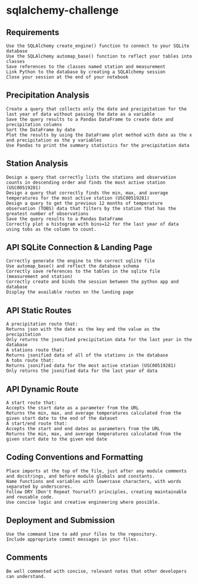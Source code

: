 # sqlalchemy-challenge

## Requirements
```Jupyter Notebook Database Connection 
Use the SQLAlchemy create_engine() function to connect to your SQLite database
Use the SQLAlchemy automap_base() function to reflect your tables into classes  
Save references to the classes named station and measurement  
Link Python to the database by creating a SQLAlchemy session  
Close your session at the end of your notebook  
```

## Precipitation Analysis 
```Create a query that finds the most recent date in the dataset (8/23/2017) ( 
Create a query that collects only the date and precipitation for the last year of data without passing the date as a variable 
Save the query results to a Pandas DataFrame to create date and precipitation columns  
Sort the DataFrame by date  
Plot the results by using the DataFrame plot method with date as the x and precipitation as the y variables  
Use Pandas to print the summary statistics for the precipitation data
```  

## Station Analysis 
```Design a query that correctly finds the number of stations in the dataset (9)  
Design a query that correctly lists the stations and observation counts in descending order and finds the most active station (USC00519281)  
Design a query that correctly finds the min, max, and average temperatures for the most active station (USC00519281) 
Design a query to get the previous 12 months of temperature observation (TOBS) data that filters by the station that has the greatest number of observations  
Save the query results to a Pandas DataFrame  
Correctly plot a histogram with bins=12 for the last year of data using tobs as the column to count.  
```

## API SQLite Connection & Landing Page  
```Flask application must
Correctly generate the engine to the correct sqlite file  
Use automap_base() and reflect the database schema 
Correctly save references to the tables in the sqlite file (measurement and station)  
Correctly create and binds the session between the python app and database  
Display the available routes on the landing page  
```

## API Static Routes  
```Flask application must include
A precipitation route that:
Returns json with the date as the key and the value as the precipitation  
Only returns the jsonified precipitation data for the last year in the database  
A stations route that:
Returns jsonified data of all of the stations in the database  
A tobs route that:
Returns jsonified data for the most active station (USC00519281)  
Only returns the jsonified data for the last year of data
```

## API Dynamic Route  
```Flask application must include
A start route that:
Accepts the start date as a parameter from the URL  
Returns the min, max, and average temperatures calculated from the given start date to the end of the dataset  
A start/end route that:
Accepts the start and end dates as parameters from the URL  
Returns the min, max, and average temperatures calculated from the given start date to the given end date  
```

## Coding Conventions and Formatting 
```Code must
Place imports at the top of the file, just after any module comments and docstrings, and before module globals and constants. 
Name functions and variables with lowercase characters, with words separated by underscores.  
Follow DRY (Don't Repeat Yourself) principles, creating maintainable and reusable code.  
Use concise logic and creative engineering where possible.
```

## Deployment and Submission  
```Submit a link to a GitHub repository that’s cloned to your local machine and contains your files.  
Use the command line to add your files to the repository. 
Include appropriate commit messages in your files.
```

## Comments  
```Code must
Be well commented with concise, relevant notes that other developers can understand.
```
